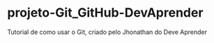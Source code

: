 # projeto-Git_GitHub-DevAprender
Tutorial de como usar o Git, criado pelo Jhonathan do Deve Aprender
